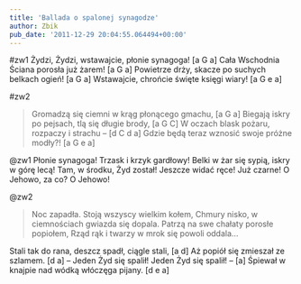 ```yaml
---
title: 'Ballada o spalonej synagodze'
author: Zbik
pub_date: '2011-12-29 20:04:55.064494+00:00'
---
```


#zw1
Żydzi, Żydzi, wstawajcie, płonie synagoga! [a G a]
Cała Wschodnia Ściana porosła już żarem! [a G a]
Powietrze drży, skacze po suchych belkach ogień! [a G a]
Wstawajcie, chrońcie święte księgi wiary! [a G e a]

#zw2
>Gromadzą się ciemni w krąg płonącego gmachu, [a G a]
>Biegają iskry po pejsach, tlą się długie brody, [a G C]
>W oczach blask pożaru, rozpaczy i strachu – [d C d a]
>Gdzie będą teraz wznosić swoje próżne modły?! [a G e a]

@zw1
Płonie synagoga! Trzask i krzyk gardłowy!
Belki w żar się sypią, iskry w górę lecą!
Tam, w środku, Żyd został! Jeszcze widać ręce!
Już czarne! O Jehowo, za co? O Jehowo!

@zw2
>Noc zapadła. Stoją wszyscy wielkim kołem,
>Chmury nisko, w ciemnościach gwiazda się dopala.
>Patrzą na swe chałaty porosłe popiołem,
>Rząd rąk i twarzy w mrok się powoli oddala…

Stali tak do rana, deszcz spadł, ciągle stali, [a d]
Aż popiół się zmieszał ze szlamem. [d a]
– Jeden Żyd się spalił! Jeden Żyd się spalił! – [a]
Śpiewał w knajpie nad wódką włóczęga pijany. [d e a]